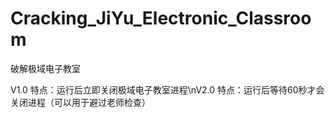 # Cracking_JiYu_Electronic_Classroom
破解极域电子教室

V1.0 特点：运行后立即关闭极域电子教室进程\nV2.0 特点：运行后等待60秒才会关闭进程（可以用于避过老师检查）
